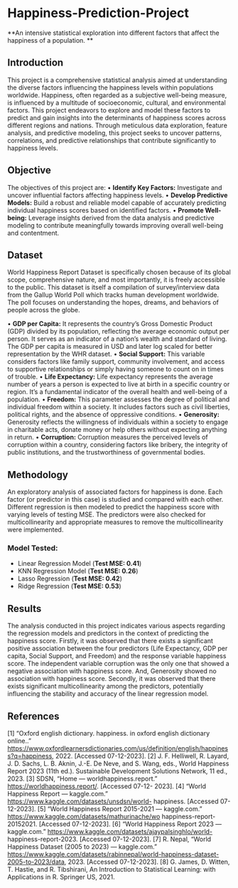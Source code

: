 # Happiness-Prediction-Project
**An intensive statistical exploration into different factors that affect the happiness of a population.
**

## Introduction
This project is a comprehensive statistical analysis aimed at understanding the diverse factors influencing the happiness levels within populations worldwide. 
Happiness, often regarded as a subjective well-being measure, is influenced by a multitude of socioeconomic, cultural, and environmental factors. This project endeavors to explore and model these factors to predict and gain insights into the determinants of happiness scores across different regions and nations. Through meticulous data exploration, feature analysis, and predictive modeling, this project seeks to uncover patterns, correlations, and predictive relationships that contribute significantly to happiness levels. 

## Objective
The objectives of this project are:
• **Identify Key Factors:** Investigate and uncover influential factors affecting happiness levels.
• **Develop Predictive Models:** Build a robust and reliable model capable of accurately
predicting individual happiness scores based on identified factors.
• **Promote Well-being:** Leverage insights derived from the data analysis and predictive
modeling to contribute meaningfully towards improving overall well-being and contentment.

## Dataset
World Happiness Report Dataset is specifically chosen because of its global scope, comprehensive nature, and most importantly, it is freely accessible to the public. This dataset is itself a compilation of survey/interview data from the Gallup World Poll which tracks human development worldwide. The poll focuses on understanding the hopes, dreams, and behaviors of people across the globe.

• **GDP per Capita:** It represents the country’s Gross Domestic Product (GDP) divided by its population, reflecting the average economic output per person. It serves as an indicator of a nation’s wealth and standard of living. The GDP per capita is measured in USD and later log scaled for better representation by the WHR dataset.
• **Social Support:** This variable considers factors like family support, community involvement, and access to supportive relationships or simply having someone to count on in times of trouble.
• **Life Expectancy:** Life expectancy represents the average number of years a person is expected to live at birth in a specific country or region. It’s a fundamental indicator of the overall health and well-being of a population.
• **Freedom:** This parameter assesses the degree of political and individual freedom within a society. It includes factors such as civil liberties, political rights, and the absence of oppressive conditions.
• **Generosity:** Generosity reflects the willingness of individuals within a society to engage in charitable acts, donate money or help others without expecting anything in return.
• **Corruption:** Corruption measures the perceived levels of corruption within a country, considering factors like bribery, the integrity of public institutions, and the trustworthiness of governmental bodies.


## Methodology
An exploratory analysis of associated factors for happiness is done. Each factor (or predictor in this case) is studied and compared with each other. Different regression is then modeled to predict the happiness score with varying levels of testing MSE. The predictors were also checked for multicollinearity and appropriate measures to remove the multicollinearity were implemented. 

### Model Tested:
  * Linear Regression Model (**Test MSE: 0.41**)
  * KNN Regression Model (**Test MSE: 0.26**)
  * Lasso Regression (**Test MSE: 0.42**)
  * Ridge Regression (**Test MSE: 0.53**)

## Results
The analysis conducted in this project indicates various aspects regarding the regression models and predictors in the context of predicting the happiness score. Firstly, it was observed that there exists a significant positive association between the four predictors (Life Expectancy, GDP per capita, Social Support, and Freedom) and the response variable happiness score. The independent variable corruption was the only one that showed a negative association with happiness score. And, Generosity showed no association with happiness score. Secondly, it was observed that there exists significant multicollinearity among the predictors, potentially influencing the stability and accuracy of the linear regression model.

## References
[1] “Oxford english dictionary. happiness. in oxford english dictionary online..”
https://www.oxfordlearnersdictionaries.com/us/definition/english/happiness?q=happiness,
2022. [Accessed 07-12-2023].
[2] J. F. Helliwell, R. Layard, J. D. Sachs, L. B. Aknin, J.-E. De Neve, and S. Wang, eds., World
Happiness Report 2023 (11th ed.). Sustainable Development Solutions Network, 11 ed., 2023.
[3] SDSN, “Home — worldhappiness.report.” https://worldhappiness.report/. [Accessed 07-12-
2023].
[4] “World Happiness Report — kaggle.com.” https://www.kaggle.com/datasets/unsdsn/world-
happiness. [Accessed 07-12-2023].
[5] “World Happiness Report 2015-2021 — kaggle.com.” https://www.kaggle.com/datasets/mathurinache/wo
happiness-report-20152021. [Accessed 07-12-2023].
[6] “World Happiness Report 2023 — kaggle.com.” https://www.kaggle.com/datasets/ajaypalsinghlo/world-
happiness-report-2023. [Accessed 07-12-2023].
[7] R. Nepal, “World Happiness Dataset (2005 to 2023) — kaggle.com.”
https://www.kaggle.com/datasets/rabinnepal/world-happiness-dataset-2005-to-2023/data,
2023. [Accessed 07-12-2023].
[8] G. James, D. Witten, T. Hastie, and R. Tibshirani, An Introduction to Statistical Learning:
with Applications in R. Springer US, 2021.
